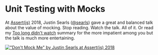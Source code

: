# Unit Testing with Mocks

At [Assert(js)](https://www.assertjs.com/) 2018, Justin Searls ([@searls](https://twitter.com/searls)) gave a great and balanced talk about the value of mocking. Stop reading. Watch the talk. All of it. Or read my [Too long didn't watch](#) summary for the more impatient among you but the talk is much more entertaining.

[!["Don't Mock Me" by Justin Searls at Assert\(js\) 2018](https://i.ytimg.com/vi/Af4M8GMoxi4/hqdefault.jpg?sqp=-oaymwEZCNACELwBSFXyq4qpAwsIARUAAIhCGAFwAQ==&rs=AOn4CLCdoQgCsfIPHzbmmx2NGN-xGw7kSg)](https://youtu.be/Af4M8GMoxi4)

